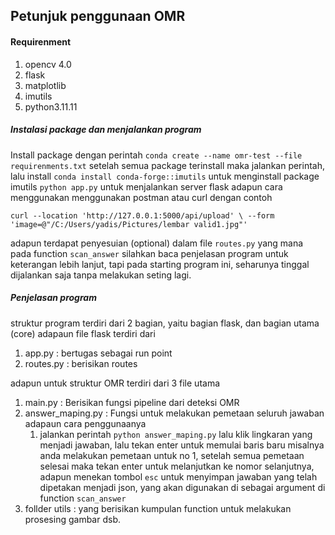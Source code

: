 ## Petunjuk penggunaan OMR

#### Requirenment

1. opencv 4.0
2. flask
3. matplotlib
4. imutils
5. python3.11.11


##### Instalasi package dan menjalankan program 
Install package dengan perintah `conda create --name omr-test --file requirenments.txt` setelah semua package terinstall maka jalankan perintah, lalu install `conda install conda-forge::imutils` untuk menginstall package imutils 
`python app.py` untuk menjalankan server flask adapun cara menggunakan menggunakan postman atau curl dengan contoh 

``
curl --location 'http://127.0.0.1:5000/api/upload' \
--form 'image=@"/C:/Users/yadis/Pictures/lembar valid1.jpg"'
``

adapun terdapat penyesuian (optional) dalam file `routes.py` yang mana pada function `scan_answer` silahkan baca penjelasan program untuk keterangan lebih lanjut, tapi pada starting program ini, seharunya tinggal dijalankan saja tanpa melakukan seting lagi.

##### Penjelasan program
struktur program terdiri dari 2 bagian, yaitu bagian flask, dan bagian utama (core)
adapaun file flask terdiri dari 
1. app.py : bertugas sebagai run point 
2. routes.py : berisikan routes

adapun untuk struktur OMR terdiri dari 3 file utama
1. main.py : Berisikan fungsi pipeline dari deteksi OMR
2. answer_maping.py : Fungsi untuk melakukan pemetaan seluruh jawaban adapaun cara penggunaanya
   1. jalankan perintah `python answer_maping.py` lalu klik lingkaran yang menjadi jawaban, lalu tekan enter untuk memulai baris baru misalnya anda melakukan pemetaan untuk no 1, setelah semua pemetaan selesai maka tekan enter untuk melanjutkan ke nomor selanjutnya, adapun menekan tombol `esc` untuk menyimpan jawaban yang telah dipetakan menjadi json, yang akan digunakan di sebagai argument di function `scan_answer`
3. follder utils : yang berisikan kumpulan function untuk melakukan prosesing gambar dsb.